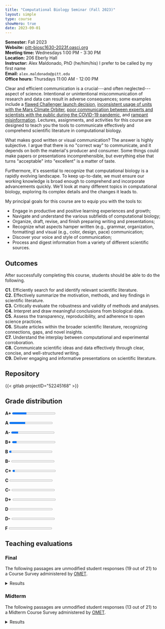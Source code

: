 ```yaml
---
title: "Computational Biology Seminar (Fall 2023)"
layout: simple
type: course
showHero: true
date: 2023-09-01
---
```



**Semester:** Fall 2023
<br>
**Website:** [pitt-biosc1630-2023f.oasci.org](https://pitt-biosc1630-2023f.oasci.org/)
<br>
**Meeting time:** Wednesdays 1:00 PM - 3:30 PM
<br>
**Location:** 206 Eberly Hall
<br>
**Instructor:** Alex Maldonado, PhD (he/him/his)
I prefer to be called by my first name
<br>
**Email:** `alex.maldonado@pitt.edu`
<br>
**Office hours:** Thursdays 11:00 AM - 12:00 PM

Clear and efficient communication is a crucial---and often neglected---aspect of science.
Intentional or unintentional miscommunication of research and data can result in adverse consequences; some examples include a [flawed Challenger launch decision](https://www.britannica.com/event/Challenger-disaster), [inconsistent usage of units with the Mars Climate Orbiter](https://solarsystem.nasa.gov/missions/mars-climate-orbiter/in-depth/), [poor communication between experts and scientists with the public during the COVID-19 pandemic](https://www.weforum.org/agenda/2021/06/lessons-for-science-communication-from-the-covid-19-pandemic/), and [rampant misinformation](https://www.coe.int/en/web/campaign-free-to-speak-safe-to-learn/dealing-with-propaganda-misinformation-and-fake-news).
Lectures, assignments, and activities for this course are designed to teach you the tools to communicate effectively and comprehend scientific literature in computational biology.

What makes good written or visual communication?
The answer is highly subjective.
I argue that there is no "correct way" to communicate, and it depends on both the material's producer and consumer.
Some things could make papers or presentations incomprehensible, but everything else that turns "acceptable" into "excellent" is a matter of taste.

Furthermore, it's essential to recognize that computational biology is a rapidly evolving landscape.
To keep up-to-date, we must ensure our working knowledge is broad enough to comprehend and incorporate advancements quickly.
We'll look at many different topics in computational biology, exploring its complex details and the changes it leads to.

My principal goals for this course are to equip you with the tools to:

-   Engage in productive and positive learning experiences and growth;
-   Navigate and understand the various subfields of computational biology;
-   Organize, draft, revise, and finish preparing writing and presentations;
-   Recognize what aspects hamper written (e.g., grammar, organization, formatting) and visual (e.g., color, design, pace) communication;
-   Discover your voice and style of communication;
-   Process and digest information from a variety of different scientific sources.

## Outcomes

After successfully completing this course, students should be able to do the following.

**C1.** Efficiently search for and identify relevant scientific literature.
<br>
**C2.** Effectively summarize the motivation, methods, and key findings in scientific literature.
<br>
**C3.** Critically evaluate the robustness and validity of methods and analyses.
<br>
**C4.** Interpret and draw meaningful conclusions from biological data.
<br>
**C5.** Assess the transparency, reproducibility, and adherence to open science practices.
<br>
**C6.** Situate articles within the broader scientific literature, recognizing connections, gaps, and novel insights.
<br>
**C7.** Understand the interplay between computational and experimental corroboration.
<br>
**C8.** Communicate scientific ideas and data effectively through clear, concise, and well-structured writing.
<br>
**C9.** Deliver engaging and informative presentations on scientific literature.


## Repository

{{< gitlab projectID="52245168" >}}

## Grade distribution

**A+** <progress value="7" max="21" style="--value: 4.0; --max: 4.0;"></progress>

**A** <progress value="7" max="19" style="--value: 4.0; --max: 4.0;"></progress>

**A-** <progress value="3" max="19" style="--value: 3.75; --max: 4.0;"></progress>

**B+** <progress value="2" max="19" style="--value: 3.25; --max: 4.0;"></progress>

**B** <progress value="1" max="19" style="--value: 3.0; --max: 4.0;"></progress>

**B-** <progress value="0" max="19" style="--value: 2.75; --max: 4.0;"></progress>

**C+** <progress value="1" max="19" style="--value: 2.25; --max: 4.0;"></progress>

**C** <progress value="0" max="19" style="--value: 2.20; --max: 4.0;"></progress>

**C-** <progress value="0" max="19" style="--value: 1.75; --max: 4.0;"></progress>

**D+** <progress value="0" max="19" style="--value: 1.25; --max: 4.0;"></progress>

**D** <progress value="0" max="19" style="--value: 1.00; --max: 4.0;"></progress>

**D-** <progress value="0" max="19" style="--value: 0.75; --max: 4.0;"></progress>

**F** <progress value="0" max="19" style="--value: 0; --max: 4.0;"></progress>

## Teaching evaluations

### Final

The following passages are unmodified student responses (19 out of 21) to a Course Survey administered by [OMET](https://teaching.pitt.edu/omet/).

<details>

<summary>Results</summary>

#### Express your judgment of the instructor's overall teaching effectiveness

Mean: 4.37 <progress value="4.37" max="5" style="--value: 4.37; --max: 5;"></progress>

Standard deviation: 0.76

#### The standards the instructor set for me were

Too low: 0 <progress value="0" max="19" style="--value: 0; --max: 2;"></progress>

Appropriate: 17 <progress value="17" max="19" style="--value: 1; --max: 2;"></progress>

Too high: 2 <progress value="2" max="19" style="--value: 0; --max: 2;"></progress>

#### How many hours per week did you usually spend working on this course outside of classroom time?

Less than one hour: 0 <progress value="0" max="19" style="--value: 2; --max: 4;"></progress>

One to three hours: 10 <progress value="10" max="19" style="--value: 3; --max: 4;"></progress>

Four to six hours: 9 <progress value="9" max="19" style="--value: 4; --max: 4;"></progress>

Seven to nine hours: 0 <progress value="0" max="19" style="--value: 2; --max: 4;"></progress>

Ten or more hours: 0 <progress value="0" max="19" style="--value: 1; --max: 4;"></progress>

#### The instructor created an atmosphere that kept me engaged in course content

Strongly disagree: 0 <progress value="0" max="19" style="--value: 0; --max: 4;"></progress>

Disagree: 1 <progress value="1" max="19" style="--value: 1; --max: 4;"></progress>

Neutral: 0 <progress value="0" max="19" style="--value: 2; --max: 4;"></progress>

Agree: 4 <progress value="4" max="19" style="--value: 3; --max: 4;"></progress>

Strongly agree: 14 <progress value="14" max="19" style="--value: 4; --max: 4;"></progress>

#### The instructor was prepared for class

Strongly disagree: 0 <progress value="0" max="19" style="--value: 0; --max: 4;"></progress>

Disagree: 0 <progress value="0" max="19" style="--value: 1; --max: 4;"></progress>

Neutral: 1 <progress value="1" max="19" style="--value: 2; --max: 4;"></progress>

Agree: 5 <progress value="5" max="19" style="--value: 3; --max: 4;"></progress>

Strongly agree: 13 <progress value="13" max="19" style="--value: 4; --max: 4;"></progress>

#### The instructor treated students with respect

Strongly disagree: 0 <progress value="0" max="19" style="--value: 0; --max: 4;"></progress>

Disagree: 0 <progress value="0" max="19" style="--value: 1; --max: 4;"></progress>

Neutral: 0 <progress value="0" max="19" style="--value: 2; --max: 4;"></progress>

Agree: 1 <progress value="1" max="19" style="--value: 3; --max: 4;"></progress>

Strongly agree: 18 <progress value="18" max="19" style="--value: 4; --max: 4;"></progress>

#### The instructor was available to me (in-person, electronically, or both)

Strongly disagree: 0 <progress value="0" max="19" style="--value: 0; --max: 4;"></progress>

Disagree: 0 <progress value="0" max="19" style="--value: 1; --max: 4;"></progress>

Neutral: 0 <progress value="0" max="19" style="--value: 2; --max: 4;"></progress>

Agree: 3 <progress value="3" max="19" style="--value: 3; --max: 4;"></progress>

Strongly agree: 16 <progress value="16" max="19" style="--value: 4; --max: 4;"></progress>

#### The instructor evaluated my work fairly

Strongly disagree: 0 <progress value="0" max="19" style="--value: 0; --max: 4;"></progress>

Disagree: 0 <progress value="0" max="19" style="--value: 1; --max: 4;"></progress>

Neutral: 3 <progress value="3" max="19" style="--value: 2; --max: 4;"></progress>

Agree: 5 <progress value="5" max="19" style="--value: 3; --max: 4;"></progress>

Strongly agree: 11 <progress value="11" max="19" style="--value: 4; --max: 4;"></progress>

#### The instructor provided feedback that was helpful to me

Strongly disagree: 0 <progress value="0" max="19" style="--value: 0; --max: 4;"></progress>

Disagree: 0 <progress value="0" max="19" style="--value: 1; --max: 4;"></progress>

Neutral: 1 <progress value="1" max="19" style="--value: 2; --max: 4;"></progress>

Agree: 5 <progress value="5" max="19" style="--value: 3; --max: 4;"></progress>

Strongly agree: 13 <progress value="13" max="19" style="--value: 4; --max: 4;"></progress>

#### I learned a lot from this course. If there is no basis to judge or not applicable, answer N/A

Strongly disagree: 0 <progress value="0" max="19" style="--value: 0; --max: 4;"></progress>

Disagree: 1 <progress value="1" max="19" style="--value: 1; --max: 4;"></progress>

Neutral: 2 <progress value="2" max="19" style="--value: 2; --max: 4;"></progress>

Agree: 10 <progress value="10" max="19" style="--value: 3; --max: 4;"></progress>

Strongly agree: 6 <progress value="6" max="19" style="--value: 4; --max: 4;"></progress>

#### The instructor creates an inclusive learning environment for all students

Strongly disagree: 0 <progress value="0" max="19" style="--value: 0; --max: 4;"></progress>

Disagree: 0 <progress value="0" max="19" style="--value: 1; --max: 4;"></progress>

Neutral: 0 <progress value="0" max="19" style="--value: 2; --max: 4;"></progress>

Agree: 4 <progress value="4" max="19" style="--value: 3; --max: 4;"></progress>

Strongly agree: 15 <progress value="15" max="19" style="--value: 4; --max: 4;"></progress>

#### Classroom activities made a valuable contribution to my learning

Strongly disagree: 0 <progress value="0" max="19" style="--value: 0; --max: 4;"></progress>

Disagree: 0 <progress value="0" max="19" style="--value: 1; --max: 4;"></progress>

Neutral: 3 <progress value="3" max="19" style="--value: 2; --max: 4;"></progress>

Agree: 11 <progress value="11" max="19" style="--value: 3; --max: 4;"></progress>

Strongly agree: 5 <progress value="5" max="19" style="--value: 4; --max: 4;"></progress>

#### Class discussion contributed positively to learning in this course

Strongly disagree: 0 <progress value="0" max="19" style="--value: 0; --max: 4;"></progress>

Disagree: 0 <progress value="0" max="19" style="--value: 1; --max: 4;"></progress>

Neutral: 1 <progress value="1" max="19" style="--value: 2; --max: 4;"></progress>

Agree: 8 <progress value="8" max="19" style="--value: 3; --max: 4;"></progress>

Strongly agree: 10 <progress value="10" max="19" style="--value: 4; --max: 4;"></progress>

#### Assignments contributed to my learning experience in this course

Strongly disagree: 0 <progress value="0" max="19" style="--value: 0; --max: 4;"></progress>

Disagree: 0 <progress value="0" max="19" style="--value: 1; --max: 4;"></progress>

Neutral: 3 <progress value="3" max="19" style="--value: 2; --max: 4;"></progress>

Agree: 8 <progress value="8" max="19" style="--value: 3; --max: 4;"></progress>

Strongly agree: 8 <progress value="8" max="19" style="--value: 4; --max: 4;"></progress>

#### Grading policies were fair

Strongly disagree: 0 <progress value="0" max="19" style="--value: 0; --max: 4;"></progress>

Disagree: 1 <progress value="1" max="19" style="--value: 1; --max: 4;"></progress>

Neutral: 2 <progress value="2" max="19" style="--value: 2; --max: 4;"></progress>

Agree: 4 <progress value="4" max="19" style="--value: 3; --max: 4;"></progress>

Strongly agree: 12 <progress value="12" max="19" style="--value: 4; --max: 4;"></progress>

#### Useful feedback was provided

Strongly disagree: 0 <progress value="0" max="19" style="--value: 0; --max: 4;"></progress>

Disagree: 0 <progress value="0" max="19" style="--value: 1; --max: 4;"></progress>

Neutral: 1 <progress value="1" max="19" style="--value: 2; --max: 4;"></progress>

Agree: 7 <progress value="7" max="19" style="--value: 3; --max: 4;"></progress>

Strongly agree: 11 <progress value="11" max="19" style="--value: 4; --max: 4;"></progress>

#### Instructor conveyed knowledge of the subject matter

Strongly disagree: 0 <progress value="0" max="19" style="--value: 0; --max: 4;"></progress>

Disagree: 0 <progress value="0" max="19" style="--value: 1; --max: 4;"></progress>

Neutral: 1 <progress value="1" max="19" style="--value: 2; --max: 4;"></progress>

Agree: 4 <progress value="4" max="19" style="--value: 3; --max: 4;"></progress>

Strongly agree: 14 <progress value="14" max="19" style="--value: 4; --max: 4;"></progress>

#### The online course materials were easy to use

Strongly disagree: 0 <progress value="0" max="19" style="--value: 0; --max: 4;"></progress>

Disagree: 1 <progress value="1" max="19" style="--value: 1; --max: 4;"></progress>

Neutral: 0 <progress value="0" max="19" style="--value: 2; --max: 4;"></progress>

Agree: 6 <progress value="6" max="19" style="--value: 3; --max: 4;"></progress>

Strongly agree: 12 <progress value="12" max="19" style="--value: 4; --max: 4;"></progress>

#### The instructor required an appropriate amount of work for the credits received

Strongly disagree: 0 <progress value="0" max="19" style="--value: 0; --max: 4;"></progress>

Disagree: 1 <progress value="1" max="19" style="--value: 1; --max: 4;"></progress>

Neutral: 1 <progress value="1" max="19" style="--value: 2; --max: 4;"></progress>

Agree: 12 <progress value="12" max="19" style="--value: 3; --max: 4;"></progress>

Strongly agree: 5 <progress value="5" max="19" style="--value: 4; --max: 4;"></progress>

#### The instructor was well prepared for each day's class

Strongly disagree: 0 <progress value="0" max="19" style="--value: 0; --max: 4;"></progress>

Disagree: 0 <progress value="0" max="19" style="--value: 1; --max: 4;"></progress>

Neutral: 0 <progress value="0" max="19" style="--value: 2; --max: 4;"></progress>

Agree: 8 <progress value="8" max="19" style="--value: 3; --max: 4;"></progress>

Strongly agree: 11 <progress value="11" max="19" style="--value: 4; --max: 4;"></progress>

#### The presentations provided a meaningful learning experience

Strongly disagree: 0 <progress value="0" max="19" style="--value: 0; --max: 4;"></progress>

Disagree: 0 <progress value="0" max="19" style="--value: 1; --max: 4;"></progress>

Neutral: 2 <progress value="2" max="19" style="--value: 2; --max: 4;"></progress>

Agree: 6 <progress value="6" max="19" style="--value: 3; --max: 4;"></progress>

Strongly agree: 11 <progress value="11" max="19" style="--value: 4; --max: 4;"></progress>

#### This class made a valuable contribution to my professional development

Strongly disagree: 0 <progress value="0" max="19" style="--value: 0; --max: 4;"></progress>

Disagree: 2 <progress value="2" max="19" style="--value: 1; --max: 4;"></progress>

Neutral: 1 <progress value="1" max="19" style="--value: 2; --max: 4;"></progress>

Agree: 4 <progress value="4" max="19" style="--value: 3; --max: 4;"></progress>

Strongly agree: 12 <progress value="12" max="19" style="--value: 4; --max: 4;"></progress>

#### Group work contributed to my understanding of the course material

Strongly disagree: 0 <progress value="0" max="19" style="--value: 0; --max: 4;"></progress>

Disagree: 0 <progress value="0" max="19" style="--value: 1; --max: 4;"></progress>

Neutral: 4 <progress value="4" max="19" style="--value: 2; --max: 4;"></progress>

Agree: 11 <progress value="11" max="19" style="--value: 3; --max: 4;"></progress>

Strongly agree: 4 <progress value="4" max="19" style="--value: 4; --max: 4;"></progress>

#### This course helped me communicate clearly about this subject

Strongly disagree: 0 <progress value="0" max="19" style="--value: 0; --max: 4;"></progress>

Disagree: 0 <progress value="0" max="19" style="--value: 1; --max: 4;"></progress>

Neutral: 1 <progress value="1" max="19" style="--value: 2; --max: 4;"></progress>

Agree: 10 <progress value="10" max="19" style="--value: 3; --max: 4;"></progress>

Strongly agree: 8 <progress value="8" max="19" style="--value: 4; --max: 4;"></progress>

#### This course enabled me to critically evaluate research in this field

Strongly disagree: 0 <progress value="0" max="19" style="--value: 0; --max: 4;"></progress>

Disagree: 0 <progress value="0" max="19" style="--value: 1; --max: 4;"></progress>

Neutral: 0 <progress value="0" max="19" style="--value: 2; --max: 4;"></progress>

Agree: 13 <progress value="13" max="19" style="--value: 3; --max: 4;"></progress>

Strongly agree: 6 <progress value="6" max="19" style="--value: 4; --max: 4;"></progress>

#### The instructor actively engaged students in the learning process

Strongly disagree: 0 <progress value="0" max="19" style="--value: 0; --max: 4;"></progress>

Disagree: 0 <progress value="0" max="19" style="--value: 1; --max: 4;"></progress>

Neutral: 1 <progress value="1" max="19" style="--value: 2; --max: 4;"></progress>

Agree: 5 <progress value="5" max="19" style="--value: 3; --max: 4;"></progress>

Strongly agree: 13 <progress value="13" max="19" style="--value: 4; --max: 4;"></progress>

#### What did you like best about how the course was taught?

-   Alex adapted to the feedback and took action fairly early and quickly.
-   I appreciated and valued how prepared the professor was for each and every class. Having everything set and laid out on a Github website made it clear and easy for me to find where and what we were doing beforehand. I thought especially in a writing class, it was extremely helpful to have all sorts of resources in an organized fashion.
-   I liked how for the final paper we had multiple drafts to gain feedback
-   I liked how the entire course was structured, from start to finish learning how to effectively read scientific papers. Then on to researching and picking our topics. To then write our final paper. While it was an over two–hour class having a break every hour made it much easier to concentrate and learn while in the classroom as well.
-   I loved the open and honestness of the classroom teaching style. There was a lot of information provided for every assignment, and we had an ample amount of help and resources.
-   I liked that a lot of the activities were more conversational and that the entire class was in a conversational format.
-   I liked how non rigid it was. There was certainly a lot of preset assignments however I really liked being able to give feedback that altered the content covered in the class.
-   I liked the structure of this course a lot. In the beginning, we learned about how to read and critique research articles, which set us up for our presentations and final papers later on.
the paper was broken up by drafts and not just one big grade at the end
-   I liked the fact that the course and instructor were adaptable and listened to what the students needed
-   I liked the presentations and paper that we had to write, I feel that it has developed my skills in those areas
-   I enjoyed the interactive coursework in class. The programs helped me gain more insight into the course itself.
-   I liked the way the presentations were done. I felt liked I was able to comprehend and actually understand what was being thought in the class.
-   I liked the smaller class size because it gave me opportunities to ask questions and really be involved in the discussions
-   I like this class because it can urge me to read the research paper. And each part can be analyzed, which is very helpful in the future work or continue to study.
-   I liked how the assignments were clearly outlined at the start of the course, and how the class itself is more–so spent doing group activities and supplemental.
-   Alex was very open to suggestions and ran the class based on feedback given during the class.
-   Generally, I liked how the course was laid out with the giant paper over the semester along with the presentation.

#### If you were teaching this course, what would you do differently?

-   I would probably not include such a large volume of papers to read, but instead focus on one paper. This way the analysis process becomes much easier and it doesn't feel like time was wasted reading multiple papers that were not particularly useful. Techniques can always be demonstrated with one paper.
-   We did end up doing a variation of this, but I wish we could have a set in stone lecture on graduate school/professional career advice earlier in the semester. Most of the class was applying to graduate schools or jobs and it was honestly super helpful being able to hear from someone in the field who has gone through what we had.
-   I would dedicate a whole class to working on paper/presentation so that we can ask questions. It was very hard for me to figure out how to get started
-   I cannot think of anything I would change, Alex formatted the class amazingly well.
-   I have no input! I though it was taught very well, the class was definitely long and hard to focus in, but the instructor did as much as possible to help.
-   I did not enjoy all of the group activities at the start of the semester. I feel as though a broader discussion format or more tophat/canvas discussion posts would be more engaging for everyone.
-   Maybe more smaller group discussions about papers.
-   I think I would spend a little time teaching students where to find credible research papers and also talk about the many different fields that these research papers can cover. I know that this class is computational biology, but it would be interesting to talk about papers pertaining to computational neuroscience, chemistry, immunology, etc., since they have some degree of overlap.
-   include some mini hw presentations to practice and get used to presenting.
-   I do not think there is anything I would do differently for this class
-   Maybe break it up into two different days
-   If I were teaching this class, I would break the same papers into sections and move on to a new paper after one, rather than using a new study for each section of the research. Also, the grading for this lesson is a little different than my other writing lessons, where it is more based on right or wrong opinion. I may change the grading a little bit.
-   I may focus more on how to present and how to write. I know that is difficult to do given its very subjective, but some more guidance on that front, given that it is the majority of the grade comes from those two things, would be helpful.
-   The class is too long. If the goal is to teach us how to read and write about scientific literature, it could be done better with a shorter class period where we read something at home and talk about it in class. I have a hard time reading during class because there are too many distractions, so this approach would have been better for me.
-   Alex's grading standards were tougher than those in other writing–intensive courses. Therefore, preparing for my presentation and writing my paper was more stressful than expected. In addition, I believe this course should primarily focus on evaluating students' understanding of their papers and observing their progress throughout the term.
-   If you asked me what I learned from this class I could barely give you a list. I didn't understand the purpose of the class I wish that this was an elective rather than required because I think that students who want to go into academia should take this course, but others like myself who would want more of an industry focus where you could be working on actual projects or something that could give them experience in the field would've been better.
-   Nothing much
-   nothing

#### Are there any specific areas or topics in which you feel I excelled as an instructor or any areas where I could have been more effective?

-   You gave great feedback whether it was for assignments in class or for our questions regarding post–graduation plans (grad school or work). Especially being so close in age to us I think is something you should use to your advantage and can make your future semesters great. It just makes it easier to talk to you as a person and professor since you were in our shoes not too long ago.
-   I think the general inclusivity and mindfulness of all students was excellent. I feel like for such a small class, we may have benefited from required individual meetings at some point. I have had professors cancel a class and replace the class time with some one on one meetings around the midpoint in the semester.
-   I believe you excelled at helping us understand the research papers better and how to effectively read scientific literature. I believe the only area that could have been more effective is explaining the purpose and how exactly to write the final paper, as I wasn't entirely sure what I was supposed to write until the second draft (I was also writing similarly to the unofficial microbiology papers).
-   you were very good at engaging with the class. it made speaking in front of everyone easier.
-   I think you did a very good job of giving feedback and being available for students
-   The beginning of the class work.
-   I really enjoyed how honest you were as an instructor and the relaxed environment you were able to provide. Going to class can be stressful but I did not feel that with this class because I felt comfortable participating.
-   Communication!
-   I think the small in class activities we would do were effective.
-   N/A
-   no
-   No
-   NA
-   No

#### Is there anything else you'd like to share regarding my teaching style or my role as your instructor in this course?

-   Keep your style of teaching. You were very approachable and kind which made it much easier to engage with you and participate in class and with my classmates.
-   I really enjoyed how you incorporated your other interests into the class content. The graphic design stuff was cool to see. I though you were very approachable and a great knowledge base for students trying to figure out their post–undergrad plans.
-   I liked how comfortable the environment was. It felt more interpersonal which facilitated more learning.
-   You looked out for the students' best interests by extending deadlines and providing thoughtful feedback, this was a very nice thing to do for us.
-   I really enjoyed your class
-   I really liked your teaching style and the way you ran the class
-   no I liked the teaching style
-   The website was great and very helpful
-   Thank you
-   You were very amiable which made the class environment a lot more comfortable! Thanks for a great semester Alex!
-   N/A
-   N/A
-   Nope
-   :)

</details>

### Midterm

The following passages are unmodified student responses (13 out of 21) to a Midterm Course Survey administered by [OMET](https://teaching.pitt.edu/omet/).

<details>

<summary>Results</summary>

### I am comfortable speaking in this class

Strongly disagree: 0 <progress value="0" max="13" style="--value: 0; --max: 4;"></progress>

Disagree: 0 <progress value="0" max="13" style="--value: 1; --max: 4;"></progress>

Neutral: 4 <progress value="4" max="13" style="--value: 2; --max: 4;"></progress>

Agree: 3 <progress value="3" max="13" style="--value: 3; --max: 4;"></progress>

Strongly agree: 4 <progress value="4" max="13" style="--value: 4; --max: 4;"></progress>

### This class stimulates my interest in the subject

Strongly disagree: 0 <progress value="0" max="13" style="--value: 0; --max: 4;"></progress>

Disagree: 2 <progress value="2" max="13" style="--value: 1; --max: 4;"></progress>

Neutral: 2 <progress value="2" max="13" style="--value: 2; --max: 4;"></progress>

Agree: 5 <progress value="5" max="13" style="--value: 3; --max: 4;"></progress>

Strongly agree: 2 <progress value="2" max="13" style="--value: 4; --max: 4;"></progress>

### The instructor treats students with respect

Strongly disagree: 0 <progress value="0" max="13" style="--value: 0; --max: 4;"></progress>

Disagree: 0 <progress value="0" max="13" style="--value: 1; --max: 4;"></progress>

Neutral: 0 <progress value="0" max="13" style="--value: 2; --max: 4;"></progress>

Agree: 0 <progress value="0" max="13" style="--value: 3; --max: 4;"></progress>

Strongly agree: 11 <progress value="11" max="13" style="--value: 4; --max: 4;"></progress>

#### What is helping you to learn in this class?

-   The different activities.
-   I think working with certain articles in portions is definitely beneficial for this class.
-   I really like and appreciate the organization of the class with Alex’s use of his website.
  I think it’s been really helpful to see what we’re doing each week ahead of time.
-   Alex is very good at explaining things in a way that actually makes sense.
-   The discussion style and lots of group work make the class enjoyable to learn.
-   I enjoy hearing the perspective of a recent PhD student and hearing about actual research.
-   I think the group activities that we do every class are very helpful.
-   I like the activities.
  It's a long class so for normal lecture–style things its hard not to zone out.
-   Class activities!
  Also, the presentations are extremely informative and we are given a bunch of helpful resources!
-   I think that focusing on discussing a part of the research paper in each class helped my understanding and learning.
  As well as being able to hear different perspectives from other classmates helped me to think more.
-   The teacher's willingness to meet with me and have personal discussions about the class materials and activities
-   The lectures are helping a lot.
  I like that we are doing activities in order to better understand scientific literature.

#### What is making learning difficult? (structure of class)

-   Sometimes having to present in class for activities.
-   I think the massive presentation and writing assignments are daunting, but I know that's just how the structure of the class is required to be.
-   I think just the disconnect between each week because there’s so much time in between classes.
  It feels like I sometimes put this class on the back burner just because I have so many other assignments.
-   Some of the papers have just been difficult to understand, especially if we don't have a lot of time to understand it and ask questions.
-   It is too long.
  2.5 hours is too long to stay focused and making meaningful connections.
-   Sometimes the activities feel a bit redundant.
  I feel as though at some times too much time is given for discussions but at others too little.
-   I'm not sure what to do with assignments or even the activities. I don't know what you are looking for.
  Also I have no idea how you find all these papers so easily.
-   The timing of the class is really long unfortunate, it's a very long class structure and sometimes it becomes difficult to stay focused.
-   I think that although reading research papers is great, I didn't make it my hobby because of my previous classes or my free time.
So at the beginning of the semester, reading and understanding a different research paper each week was something I found difficult
-   The structure if the class works fine for my learning style.
-   Nothing in particular is making learning difficult in class.

#### What changes could be made to help you learn?

-   No changes needed.
-   I like the class format that we have.
-   Honestly not sure.
-   It could be fun to have a story time where you read a paper with us and walk through what you look for and how you go about it.
-   I don't take much away from the in-class presentations, they are a bit stressful without much benefit
-   Examples would be nice.
-   Perhaps taking 2 breaks (a 5min one and a 10min one) instead of just one
-   I think using Perusall is very useful and allows me to see some helpful explanations very quickly
-   Maybe incorporating some journal club discussions instead of always doing the in class activities.
  I take really long to digest scientific literature so sometimes the activities are a little fast paced for me.
-   N/A
-   Possibly looking at papers that are reviewing or critiquing another paper so we can get a better understanding of how to write our final paper and what to include in it.

#### What do you still find confusing or unclear? (content of material)

-   Nothing.
-   N/A
-   I’m still not 100% how our paper review presentations are going to go.
-   N/A
-   Unsure.
-   Reading these papers feels like I have never learned anything ever, but that's just how that goes with these.
-   Creating GOOD presentations! I feel like it's so important, but I'm still not fully able to do it.
-   At the moment I don't have any confusion about the whole course, but may have doubts about the review paper later on
-   Nothing in particular.
-   Some of the procedures that are used in the papers are hard to follow along with, but it's easy to research these unclear points outside of class.

#### What steps could you take to improve your own learning in this course?

-   Be more proactive about reading papers before class.
-   N/A
-   Putting in more time outside of class to prepare.
-   Read more thoroughly.
-   I could take more time for reading the articles.
  However, I struggle with finding a good in between for reading completely in-depth vs skimming.
-   I need to do more of the readings beforehand.
-   I could take more initiative and go back and explore the website, I think that it has been created with so much care and we have so many resources available.
-   I think I will plan my time well to read the research paper I choose and then understand it.
  As well, I will use school's writing center as a resource to help me in structuring my review paper.
-   Spending more time outside of class reading the papers discussed in class.
-   I think reading more papers outside of class would be beneficial to better understand comp bio jargon and the methods that
researchers use.

### Which class activities, assignments, and/or resources are working well for you in this class?

-   Group activities where we break down different papers and studies.
-   I think the smaller assignments leading up to the larger one is helpful.
-   Group activities.
-   The mini presentations are helpful in building my presenting skills.
-   Presenting in front of the class is enough of a push to make me try and do a good job.
-   The class activities using LLMs are interesting.
-   The activities are nice, but does everything have to be in groups?
-   I like engaging with the material in class because that allows for direction in real time.
-   I think they all work well.
-   I like the in class activities where we breakdown sections of the paper.
-   All the activities that involve analyzing research papers have been working well.

### Is there anything else you would like the instructor to know?

-   No.
-   I really like the more informal discussions that we have in this class; it really creates a low stress environment where students are comfortable sharing.
-   Nope :).
-   Thank you for taking the time to incorporate our suggestions.
-   I like the ducks.
-   I think that Alex is doing a great job, and all the efforts are so greatly appreciated.
  This class is not the easiest to teach, but it is going SO well.
  Thank you so much for all your hard–work and dedication to making this class a valuable learning experience.
-   You are great.
-   Alex is a great professor, he creates a good classroom environment conducive to learning.
-   This class has been very interesting so far and I really like the way it is being taught!


</details>
